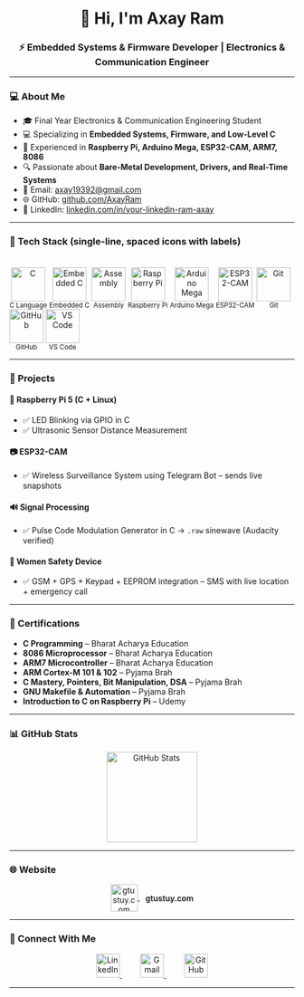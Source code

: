 <!-- README.md for Axay Ram -->
<h1 align="center">👋 Hi, I'm Axay Ram</h1>
<h3 align="center">⚡ Embedded Systems & Firmware Developer | Electronics & Communication Engineer</h3>

---

### 💻 About Me
- 🎓 Final Year Electronics & Communication Engineering Student  
- 💻 Specializing in **Embedded Systems, Firmware, and Low-Level C**  
- 🚀 Experienced in **Raspberry Pi, Arduino Mega, ESP32-CAM, ARM7, 8086**  
- 🔍 Passionate about **Bare-Metal Development, Drivers, and Real-Time Systems**  
- 📧 Email: [axay19392@gmail.com](mailto:axay19392@gmail.com)  
- 🌐 GitHub: [github.com/AxayRam](https://github.com/AxayRam)  
- 💼 LinkedIn: [linkedin.com/in/your-linkedin-ram-axay](https://linkedin.com/in/your-linkedin-ram-axay)

---

### 🧰 Tech Stack (single-line, spaced icons with labels)
<p align="center" style="display:flex; justify-content:center; align-items:center; gap:28px; flex-wrap:wrap; margin: 18px 0;">
  <div align="center" style="display:inline-block;">
    <img src="https://skillicons.dev/icons?i=c" width="60" alt="C"/>
    <div><sub>C Language</sub></div>
  </div>

  <div align="center" style="display:inline-block;">
    <img src="https://skillicons.dev/icons?i=embeddedc" width="60" alt="Embedded C"/>
    <div><sub>Embedded C</sub></div>
  </div>

  <div align="center" style="display:inline-block;">
    <img src="https://skillicons.dev/icons?i=assembly" width="60" alt="Assembly"/>
    <div><sub>Assembly</sub></div>
  </div>

  <div align="center" style="display:inline-block;">
    <img src="https://skillicons.dev/icons?i=raspberrypi" width="60" alt="Raspberry Pi"/>
    <div><sub>Raspberry Pi</sub></div>
  </div>

  <div align="center" style="display:inline-block;">
    <!-- Arduino icon (labelled Arduino Mega) -->
    <img src="https://skillicons.dev/icons?i=arduino" width="60" alt="Arduino Mega"/>
    <div><sub>Arduino Mega</sub></div>
  </div>

  <div align="center" style="display:inline-block;">
    <!-- ESP32 icon (used for ESP32-CAM) -->
    <img src="https://skillicons.dev/icons?i=esp32" width="60" alt="ESP32-CAM"/>
    <div><sub>ESP32-CAM</sub></div>
  </div>

  <div align="center" style="display:inline-block;">
    <img src="https://skillicons.dev/icons?i=git" width="60" alt="Git"/>
    <div><sub>Git</sub></div>
  </div>

  <div align="center" style="display:inline-block;">
    <img src="https://skillicons.dev/icons?i=github" width="60" alt="GitHub"/>
    <div><sub>GitHub</sub></div>
  </div>

  <div align="center" style="display:inline-block;">
    <img src="https://skillicons.dev/icons?i=vscode" width="60" alt="VS Code"/>
    <div><sub>VS Code</sub></div>
  </div>
</p>

---

### 🚀 Projects
#### 🔴 Raspberry Pi 5 (C + Linux)
- ✅ LED Blinking via GPIO in C  
- ✅ Ultrasonic Sensor Distance Measurement

#### 📷 ESP32-CAM
- ✅ Wireless Surveillance System using Telegram Bot – sends live snapshots

#### 🔊 Signal Processing
- ✅ Pulse Code Modulation Generator in C → `.raw` sinewave (Audacity verified)

#### 📿 Women Safety Device
- ✅ GSM + GPS + Keypad + EEPROM integration – SMS with live location + emergency call

---

### 📜 Certifications
- **C Programming** – Bharat Acharya Education  
- **8086 Microprocessor** – Bharat Acharya Education  
- **ARM7 Microcontroller** – Bharat Acharya Education  
- **ARM Cortex-M 101 & 102** – Pyjama Brah  
- **C Mastery, Pointers, Bit Manipulation, DSA** – Pyjama Brah  
- **GNU Makefile & Automation** – Pyjama Brah  
- **Introduction to C on Raspberry Pi** – Udemy

---

### 📊 GitHub Stats
<p align="center">
  <img src="https://github-readme-stats.vercel.app/api?username=AxayRam&show_icons=true&theme=tokyonight&count_private=true" height="160" alt="GitHub Stats"/>
</p>

---

### 🌐 Website
<p align="center">
  <a href="https://gtustuy.com" target="_blank" rel="noopener">
    <!-- Website icon/logo (replace with your actual site-logo URL if you have a custom logo) -->
    <img src="https://img.icons8.com/fluency/96/domain.png" width="48" alt="gtustuy.com" style="vertical-align:middle;"/>
    <span style="font-weight:600; margin-left:10px; vertical-align:middle;">gtustuy.com</span>
  </a>
</p>

---

### 📢 Connect With Me
<p align="center">
  <a href="https://linkedin.com/in/your-linkedin-ram-axay" title="LinkedIn">
    <img src="https://img.icons8.com/fluency/96/linkedin.png" width="42" alt="LinkedIn"/>
  </a>
  <span style="margin:0 16px;"></span>
  <a href="mailto:axay19392@gmail.com" title="Email">
    <img src="https://img.icons8.com/fluency/96/gmail-new.png" width="42" alt="Gmail"/>
  </a>
  <span style="margin:0 16px;"></span>
  <a href="https://github.com/AxayRam" title="GitHub">
    <img src="https://img.icons8.com/fluency/96/github.png" width="42" alt="GitHub"/>
  </a>
</p>

---
